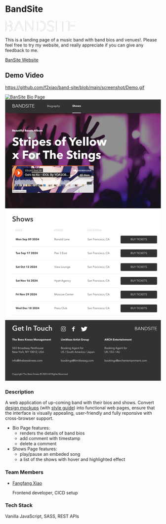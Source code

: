 # BandSite

![logo](https://raw.githubusercontent.com/f2xiao/band-site/main/assets/logos/Logo-bandsite.svg)

This is a landing page of a music band with band bios and venues!. Please feel free to try my website, and really appreciate if you can give any feedback to me.

[BanSite Website](https://f2xiao.github.io/band-site)

## Demo Video

https://github.com/f2xiao/band-site/blob/main/screenshot/Demo.gif

![BanSite Bio Page](https://github.com/f2xiao/band-site/blob/main/screenshots/bio_page.png)
![BanSite Shows Page](https://github.com/f2xiao/band-site/blob/main/screenshots/shows_page.png)

### Description

A web application of up-coming band with their bios and shows. Convert [design mockups]() (with [style guide]()) into functional web pages, ensure that the interface is visually appealing, user-friendly and fully reponsive with cross-browser support.

- Bio Page features:
  - renders the details of band bios
  - add comment with timestamp
  - delete a comment
- Shows Page features:
  - play/pause an embeded song
  - a list of the shows with hover and highlighted effect

### Team Members

- [Fangfang Xiao](https://github.com/f2xiao)

  Frontend developer, CICD setup

### Tech Stack

Vanilla JavaScript, SASS, REST APIs
